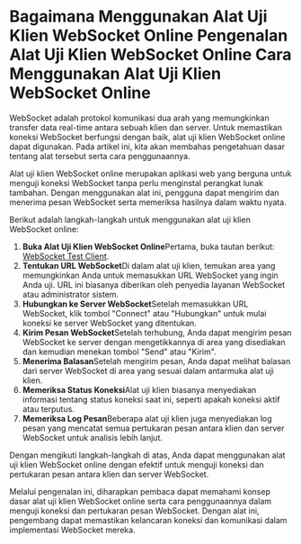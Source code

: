 Bagaimana Menggunakan Alat Uji Klien WebSocket Online Pengenalan Alat Uji Klien WebSocket Online Cara Menggunakan Alat Uji Klien WebSocket Online
=================================================================================================================================================

WebSocket adalah protokol komunikasi dua arah yang memungkinkan transfer data real-time antara sebuah klien dan server. Untuk memastikan koneksi WebSocket berfungsi dengan baik, alat uji klien WebSocket online dapat digunakan. Pada artikel ini, kita akan membahas pengetahuan dasar tentang alat tersebut serta cara penggunaannya.

Alat uji klien WebSocket online merupakan aplikasi web yang berguna untuk menguji koneksi WebSocket tanpa perlu menginstal perangkat lunak tambahan. Dengan menggunakan alat ini, pengguna dapat mengirim dan menerima pesan WebSocket serta memeriksa hasilnya dalam waktu nyata.

Berikut adalah langkah-langkah untuk menggunakan alat uji klien WebSocket online:

1. **Buka Alat Uji Klien WebSocket Online**Pertama, buka tautan berikut: [WebSocket Test Client](https://base64decodeonline.com/id/developers/websocket-test-client).
2. **Tentukan URL WebSocket**Di dalam alat uji klien, temukan area yang memungkinkan Anda untuk memasukkan URL WebSocket yang ingin Anda uji. URL ini biasanya diberikan oleh penyedia layanan WebSocket atau administrator sistem.
3. **Hubungkan ke Server WebSocket**Setelah memasukkan URL WebSocket, klik tombol "Connect" atau "Hubungkan" untuk mulai koneksi ke server WebSocket yang ditentukan.
4. **Kirim Pesan WebSocket**Setelah terhubung, Anda dapat mengirim pesan WebSocket ke server dengan mengetikkannya di area yang disediakan dan kemudian menekan tombol "Send" atau "Kirim".
5. **Menerima Balasan**Setelah mengirim pesan, Anda dapat melihat balasan dari server WebSocket di area yang sesuai dalam antarmuka alat uji klien.
6. **Memeriksa Status Koneksi**Alat uji klien biasanya menyediakan informasi tentang status koneksi saat ini, seperti apakah koneksi aktif atau terputus.
7. **Memeriksa Log Pesan**Beberapa alat uji klien juga menyediakan log pesan yang mencatat semua pertukaran pesan antara klien dan server WebSocket untuk analisis lebih lanjut.

Dengan mengikuti langkah-langkah di atas, Anda dapat menggunakan alat uji klien WebSocket online dengan efektif untuk menguji koneksi dan pertukaran pesan antara klien dan server WebSocket.

Melalui pengenalan ini, diharapkan pembaca dapat memahami konsep dasar alat uji klien WebSocket online serta cara penggunaannya dalam menguji koneksi dan pertukaran pesan WebSocket. Dengan alat ini, pengembang dapat memastikan kelancaran koneksi dan komunikasi dalam implementasi WebSocket mereka.
